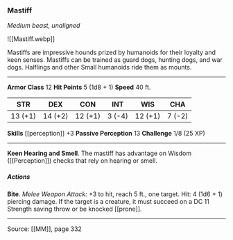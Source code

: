 ### Mastiff
_Medium beast, unaligned_

![[Mastiff.webp]]

Mastiffs are impressive hounds prized by humanoids for their loyalty and keen senses. Mastiffs can be trained as guard dogs, hunting dogs, and war dogs. Halflings and other Small humanoids ride them as mounts.





---

**Armor Class** 12
**Hit Points** 5 (1d8 + 1)
**Speed** 40 ft.

| STR     | DEX     | CON     | INT     | WIS     | CHA     |
|---------|---------|---------|---------|---------|---------|
| 13 (+1) | 14 (+2) | 12 (+1) | 3 (-4) | 12 (+1) | 7 (-2) |

**Skills** [[perception]] +3
**Passive Perception** 13
**Challenge** 1/8 (25 XP)

---

**Keen Hearing and Smell**. The mastiff has advantage on Wisdom ([[Perception]]) checks that rely on hearing or smell.

##### Actions
**Bite**. _Melee Weapon Attack:_ +3 to hit, reach 5 ft., one target. Hit: 4 (1d6 + 1) piercing damage. If the target is a creature, it must succeed on a DC 11 Strength saving throw or be knocked [[prone]].


---

Source: [[MM]], page 332
